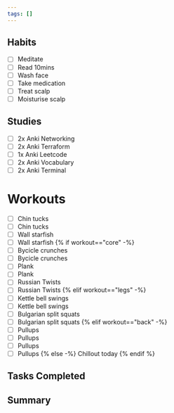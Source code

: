```yaml
---
tags: []
---
```


## Habits

- [ ] Meditate
- [ ] Read 10mins
- [ ] Wash face
- [ ] Take medication
- [ ] Treat scalp
- [ ] Moisturise scalp

## Studies

- [ ] 2x Anki Networking
- [ ] 2x Anki Terraform
- [ ] 1x Anki Leetcode
- [ ] 2x Anki Vocabulary
- [ ] 2x Anki Terminal

# Workouts

- [ ] Chin tucks
- [ ] Chin tucks
- [ ] Wall starfish
- [ ] Wall starfish
{% if workout=="core" -%}
- [ ] Bycicle crunches
- [ ] Bycicle crunches
- [ ] Plank
- [ ] Plank
- [ ] Russian Twists
- [ ] Russian Twists
{% elif workout=="legs" -%}
- [ ] Kettle bell swings
- [ ] Kettle bell swings
- [ ] Bulgarian split squats
- [ ] Bulgarian split squats
{% elif workout=="back" -%}
- [ ] Pullups
- [ ] Pullups
- [ ] Pullups
- [ ] Pullups
{% else -%}
Chillout today
{% endif %}
## Tasks Completed

## Summary
